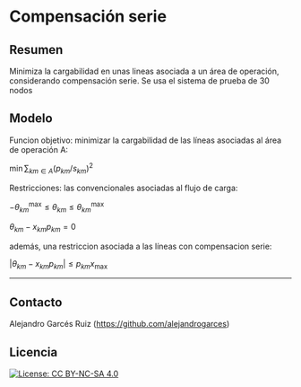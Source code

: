 # Compensación serie

## Resumen

Minimiza la cargabilidad en unas lineas asociada a un área de operación, considerando compensación serie.  Se usa el sistema de prueba de 30 nodos

## Modelo

Funcion objetivo:  minimizar la cargabilidad de las líneas asociadas al área de operación A:

$\min \sum_{km \in A} (p_{km}/s_{km})^2$

Restricciones:  las convencionales asociadas al flujo de carga:

$-\theta_{km}^{\text{max}} \leq \theta_{km} \leq \theta_{km}^{\text{max}}$

$\theta_{km} - x_{km}p_{km} = 0$

además, una restriccion asociada a las líneas con compensacion serie:

$|\theta_{km}-x_{km}p_{km}| \leq p_{km}x_{\text{max}}$

---
## Contacto

Alejandro Garcés Ruiz
(https://github.com/alejandrogarces)

## Licencia

[![License: CC BY-NC-SA 4.0](https://img.shields.io/badge/License-CC_BY--NC--SA_4.0-lightgrey.svg)](https://creativecommons.org/licenses/by-nc-sa/4.0/)

